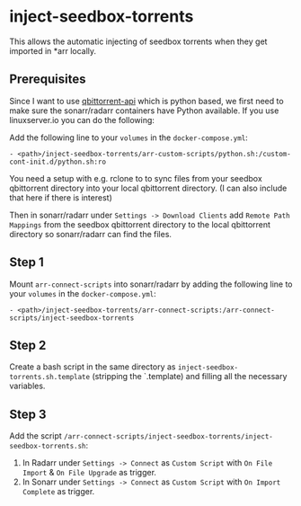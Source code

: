 # inject-seedbox-torrents
This allows the automatic injecting of seedbox torrents when they get imported in *arr locally.

## Prerequisites

Since I want to use [qbittorrent-api](https://pypi.org/project/qbittorrent-api/) which is python based, we first need to make sure the sonarr/radarr containers have Python available.
If you use linuxserver.io you can do the following:

Add the following line to your `volumes` in the `docker-compose.yml`:

```
- <path>/inject-seedbox-torrents/arr-custom-scripts/python.sh:/custom-cont-init.d/python.sh:ro
```

You need a setup with e.g. rclone to to sync files from your seedbox qbittorrent directory into your local qbittorrent directory.
(I can also include that here if there is interest)

Then in sonarr/radarr under `Settings -> Download Clients` add `Remote Path Mappings` from the seedbox qbittorrent directory to the local qbittorrent directory so sonarr/radarr can find the files.

## Step 1

Mount `arr-connect-scripts` into sonarr/radarr by adding the following line to your `volumes` in the `docker-compose.yml`:

```
- <path>/inject-seedbox-torrents/arr-connect-scripts:/arr-connect-scripts/inject-seedbox-torrents
```

## Step 2

Create a bash script in the same directory as `inject-seedbox-torrents.sh.template` (stripping the `.template) and filling all the necessary variables.

## Step 3

Add the script `/arr-connect-scripts/inject-seedbox-torrents/inject-seedbox-torrents.sh`:

1. In Radarr under `Settings -> Connect` as `Custom Script` with `On File Import` & `On File Upgrade` as trigger.
2. In Sonarr under `Settings -> Connect` as `Custom Script` with `On Import Complete` as trigger.
